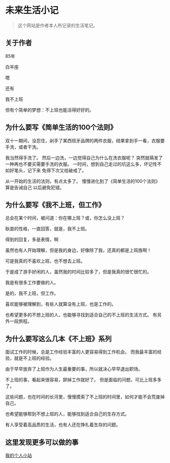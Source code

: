 # 未来生活小记

> 这个网站是作者本人所记录的生活笔记。

## 关于作者

85年

白羊座

嗯

还有

我不上班

但有个简单的梦想：不上班也能活得好好的。

## 为什么要写《简单生活的100个法则》

双十一期间，没忍住，剁手了某西班牙品牌的两件衣服，结果拿到手一看，衣服要手洗，或者干洗。

我当然得手洗了。
然后一边洗，一边觉得自己为什么在洗衣服呢？
突然就萌发了一种再也不要买需要手洗的衣服。
一时间，想到自己走过的坑这么多，坏记性不如好笔头，记下来
免得下次又给破戒了。

从一开始的生活的法则，有点太多了。
慢慢进化到了《简单生活的100个法则》
算是告诫自己
以后避免犯错。

## 为什么要写《我不上班，但工作》

总会在某个时间，被问道：你在哪上班？或，你怎么没上班？

耿直的性格，一直回答，就是，我不上班。

得到的回复，多是表情，啊

虽然也有人开始理解，但是我的身边，好像除了我，还真的都是上班族啊！

可是我真的不喜欢上班，也不想去上班。

于是成了游手好闲的人，虽然我的时间比较多了，但是我真的很忙很忙的。

我是有很多工作要做的人。

是的，我不上班，但工作。

喜欢能够被理解到，有些人就算没有上班，也是工作的。

也希望更多的不想上班的人，也能够寻找到适合自己的不上班的生活方式。
有另外一段旅程。

## 为什么要写这么几本《不上班》系列

面试工作的时候，总是工作经验丰富的人更容易得到工作机会。
而我最丰富的经验，就是不上班的经验。

由于早早放弃了上班作为人生最重要的事，所以就决心早早退出职场。

不上班的事，看起来很容易，辞掉工作就好了。
但是面临的问题，可比上班多多了。

这些问题，也在时间的长河里，慢慢摸索了不上班的时间里，如何才能不会荒废掉自己。

也希望能够帮到不想上班的人，能够找到适合自己的生存方式。

有人享受着高品质的生活，也有人还在挣扎着生存的问题。

## 这里发现更多可以做的事

[我的个人小站](https://nian.me ':include :type=iframe width=100% height=400px')
